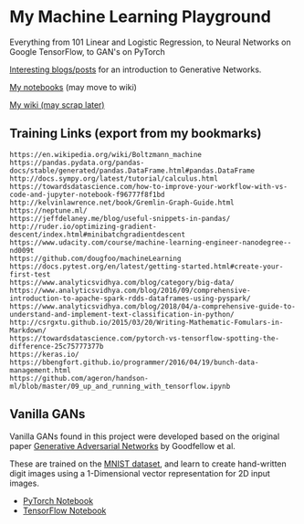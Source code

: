 #  My Machine Learning Playground
Everything from 101 Linear and Logistic Regression, to Neural Networks on Google TensorFlow, to GAN's on PyTorch

[Interesting blogs/posts](https://medium.com/ai-society/gans-from-scratch-1-a-deep-introduction-with-code-in-pytorch-and-tensorflow-cb03cdcdba0f) for an introduction to Generative Networks. 

[My notebooks](https://github.com/dougfoo/machineLearning/blob/master/notebooks/Intro.ipynb) (may move to wiki)

[My wiki (may scrap later)](https://github.com/dougfoo/machineLearning/wiki)


## Training Links (export from my bookmarks)
    https://en.wikipedia.org/wiki/Boltzmann_machine
    https://pandas.pydata.org/pandas-docs/stable/generated/pandas.DataFrame.html#pandas.DataFrame
    http://docs.sympy.org/latest/tutorial/calculus.html
    https://towardsdatascience.com/how-to-improve-your-workflow-with-vs-code-and-jupyter-notebook-f96777f8f1bd
    http://kelvinlawrence.net/book/Gremlin-Graph-Guide.html
    https://neptune.ml/
    https://jeffdelaney.me/blog/useful-snippets-in-pandas/
    http://ruder.io/optimizing-gradient-descent/index.html#minibatchgradientdescent
    https://www.udacity.com/course/machine-learning-engineer-nanodegree--nd009t
    https://github.com/dougfoo/machineLearning
    https://docs.pytest.org/en/latest/getting-started.html#create-your-first-test
    https://www.analyticsvidhya.com/blog/category/big-data/
    https://www.analyticsvidhya.com/blog/2016/09/comprehensive-introduction-to-apache-spark-rdds-dataframes-using-pyspark/
    https://www.analyticsvidhya.com/blog/2018/04/a-comprehensive-guide-to-understand-and-implement-text-classification-in-python/
    http://csrgxtu.github.io/2015/03/20/Writing-Mathematic-Fomulars-in-Markdown/
    https://towardsdatascience.com/pytorch-vs-tensorflow-spotting-the-difference-25c75777377b
    https://keras.io/
    https://bbengfort.github.io/programmer/2016/04/19/bunch-data-management.html
    https://github.com/ageron/handson-ml/blob/master/09_up_and_running_with_tensorflow.ipynb

## Vanilla GANs
Vanilla GANs found in this project were developed based on the original paper [Generative Adversarial Networks](https://arxiv.org/abs/1406.2661) by Goodfellow et al.

These are trained on the [MNIST dataset](http://yann.lecun.com/exdb/mnist/), and learn to create hand-written digit images using a 1-Dimensional vector representation for 2D input images.
- [PyTorch Notebook](https://github.com/diegoalejogm/gans/blob/master/Vanilla%20GAN%20PyTorch.ipynb)
- [TensorFlow Notebook](https://github.com/diegoalejogm/gans/blob/master/Vanilla%20GAN%20TensorFlow.ipynb)

